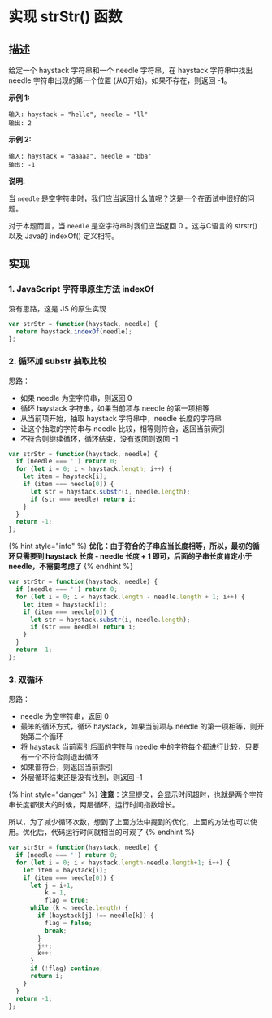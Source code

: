 # 实现 strStr\(\) 函数

## 描述

给定一个 haystack 字符串和一个 needle 字符串，在 haystack 字符串中找出 needle 字符串出现的第一个位置 \(从0开始\)。如果不存在，则返回 **-1**。

**示例 1:**

```text
输入: haystack = "hello", needle = "ll"
输出: 2
```

**示例 2:**

```text
输入: haystack = "aaaaa", needle = "bba"
输出: -1
```

**说明:**

当 `needle` 是空字符串时，我们应当返回什么值呢？这是一个在面试中很好的问题。

对于本题而言，当 `needle` 是空字符串时我们应当返回 0 。这与C语言的 strstr\(\) 以及 Java的 indexOf\(\) 定义相符。

## 实现

### 1. JavaScript 字符串原生方法 indexOf

没有思路，这是 JS 的原生实现

```javascript
var strStr = function(haystack, needle) {
  return haystack.indexOf(needle);
};
```

### 2. 循环加 substr 抽取比较

思路：

* 如果 needle 为空字符串，则返回 0
* 循环 haystack 字符串，如果当前项与 needle 的第一项相等
* 从当前项开始，抽取 haystack 字符串中，needle 长度的字符串
* 让这个抽取的字符串与 needle 比较，相等则符合，返回当前索引
* 不符合则继续循环，循环结束，没有返回则返回 -1

```javascript
var strStr = function(haystack, needle) {
  if (needle === '') return 0;
  for (let i = 0; i < haystack.length; i++) {
    let item = haystack[i];
    if (item === needle[0]) {
      let str = haystack.substr(i, needle.length);
      if (str === needle) return i;
    }
  }
  return -1;
};
```

{% hint style="info" %}
**优化：由于符合的子串应当长度相等，所以，最初的循环只需要到 haystack 长度 - needle 长度 + 1 即可，后面的子串长度肯定小于 needle，不需要考虑了**
{% endhint %}

```javascript
var strStr = function(haystack, needle) {
  if (needle === '') return 0;
  for (let i = 0; i < haystack.length - needle.length + 1; i++) {
    let item = haystack[i];
    if (item === needle[0]) {
      let str = haystack.substr(i, needle.length);
      if (str === needle) return i;
    }
  }
  return -1;
};
```

### 3. 双循环

思路：

* needle 为空字符串，返回 0
* 最笨的循环方式，循环 haystack，如果当前项与 needle 的第一项相等，则开始第二个循环
* 将 haystack 当前索引后面的字符与 needle 中的字符每个都进行比较，只要有一个不符合则退出循环
* 如果都符合，则返回当前索引
* 外层循环结束还是没有找到，则返回 -1

{% hint style="danger" %}
**注意**：这里提交，会显示时间超时，也就是两个字符串长度都很大的时候，两层循环，运行时间指数增长。

所以，为了减少循环次数，想到了上面方法中提到的优化，上面的方法也可以使用。优化后，代码运行时间就相当的可观了
{% endhint %}

```javascript
var strStr = function(haystack, needle) {
  if (needle === '') return 0;
  for (let i = 0; i < haystack.length-needle.length+1; i++) {
    let item = haystack[i];
    if (item === needle[0]) {
      let j = i+1,
          k = 1,
          flag = true;
      while (k < needle.length) {
        if (haystack[j] !== needle[k]) {
          flag = false;
          break;
        }
        j++;
        k++;
      }
      if (!flag) continue;
      return i;
    }
  }
  return -1;
};
```

